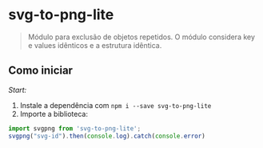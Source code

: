 # svg-to-png-lite

> Módulo para exclusão de objetos repetidos. O módulo considera key e values idênticos e a estrutura idêntica.

## Como iniciar

_Start:_

1. Instale a dependência com `npm i --save svg-to-png-lite`
2. Importe a biblioteca:
````javascript
import svgpng from 'svg-to-png-lite';
svgpng("svg-id").then(console.log).catch(console.error)